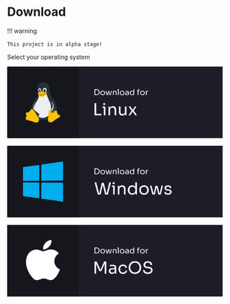 # Download

!!! warning

    This project is in alpha stage!

Select your operating system

[![download for Linux](/assets/images/linux-badge.svg)](https://github.com/re-path/studio/releases/latest/download/repath.studio-linux.AppImage)

[![download for Windows](/assets/images/windows-badge.svg)](https://github.com/re-path/studio/releases/latest/download/repath.studio-win.exe)

[![download for MacOS](/assets/images/mac_os-badge.svg)](https://github.com/re-path/studio/releases/latest/download/repath.studio-mac.dmg)
